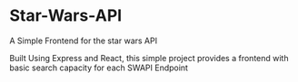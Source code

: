 # Star-Wars-API
A Simple Frontend for the star wars API


Built Using Express and React, this simple project provides a frontend with basic search capacity for each SWAPI Endpoint

